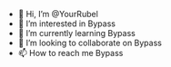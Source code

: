 - 👋 Hi, I’m @YourRubel
- 👀 I’m interested in Bypass
- 🌱 I’m currently learning Bypass
- 💞️ I’m looking to collaborate on Bypass
- 📫 How to reach me Bypass

<!---
YourRubel/YourRubel is a ✨ special ✨ repository because its `README.md` (this file) appears on your GitHub profile.
You can click the Preview link to take a look at your changes.
--->

